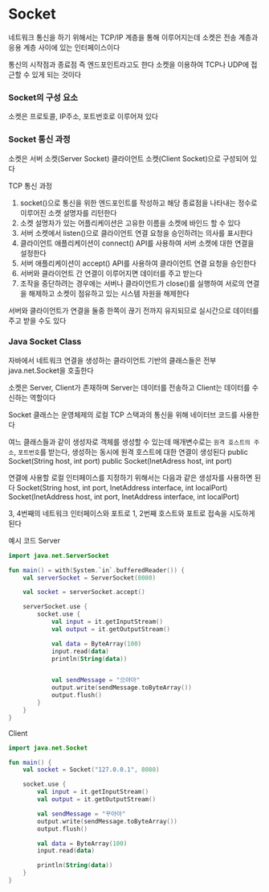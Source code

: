 # Socket

네트워크 통신을 하기 위해서는 TCP/IP 계층을 통해 이루어지는데 소켓은 전송 계층과 응용 계층 사이에 있는 인터페이스이다

통신의 시작점과 종료점 즉 엔드포인트라고도 한다 소켓을 이용하여 TCP나 UDP에 접근할 수 있게 되는 것이다

### Socket의 구성 요소
소켓은 프로토콜, IP주소, 포트번호로 이루어져 있다

### Socket 통신 과정

소켓은 서버 소켓(Server Socket) 클라이언트 소켓(Client Socket)으로 구성되어 있다

TCP 통신 과정
1. socket()으로 통신을 위한 엔드포인트를 작성하고 해당 종료점을 나타내는 정수로 이루어진 소켓 설명자를 리턴한다
2. 소켓 설명자가 있는 어플리케이션은 고유한 이름을 소켓에 바인드 할 수 있다
3. 서버 소켓에서 listen()으로 클라이언트 연결 요청을 승인하려는 의사를 표시한다
4. 클라이언트 애플리케이션이 connect() API를 사용하여 서버 소켓에 대한 연결을 설정한다
5. 서버 애플리케이션이 accept() API를 사용하여 클라이언트 연결 요청을 승인한다
6. 서버와 클라이언트 간 연결이 이루어지면 데이터를 주고 받는다
7. 조작을 중단하려는 경우에는 서버나 클라이언트가 close()를 실행하여 서로의 연결을 해제하고 소켓이 점유하고 있는 시스템 자원을 해제한다

서버와 클라이언트가 연결을 둘중 한쪽이 끊기 전까지 유지되므로 실시간으로 데이터를 주고 받을 수도 있다

### Java Socket Class

자바에서 네트워크 연결을 생성하는 클라이언트 기반의 클래스들은 전부
java.net.Socket을 호출한다

소켓은 Server, Client가 존재하며 Server는 데이터를 전송하고 Client는 데이터를 수신하는 역할이다

Socket 클래스는 운영체제의 로컬 TCP 스택과의 통신을 위해 네이터브 코드를 사용한다

여느 클래스들과 같이 생성자로 객체를 생성할 수 있는데 매개변수로는 ```원격 호스트의 주소```, ```포트번호```를 받는다, 생성하는 동시에 원격 호스트에 대한 연결이 생성된다
public Socket(String host, int port)
public Socket(InetAdress host, int port)

연결에 사용할 로컬 인터페이스를 지정하기 위해서는 다음과 같은 생성자를 사용하면 된다
Socket(String host, int port, InetAddress interface, int localPort)
Socket(InetAddress host, int port, InetAddress interface, int localPort)

3, 4번째의 네트워크 인터페이스와 포트로 1, 2번째 호스트와 포트로 접속을 시도하게 된다

예시 코드
Server
```Kotlin
import java.net.ServerSocket

fun main() = with(System.`in`.bufferedReader()) {
    val serverSocket = ServerSocket(8080)

    val socket = serverSocket.accept()

    serverSocket.use {
        socket.use {
            val input = it.getInputStream()
            val output = it.getOutputStream()

            val data = ByteArray(100)
            input.read(data)
            println(String(data))


            val sendMessage = "으아아"
            output.write(sendMessage.toByteArray())
            output.flush()
        }
    }
}
```

Client
```Kotlin
import java.net.Socket

fun main() {
    val socket = Socket("127.0.0.1", 8080)

    socket.use {
        val input = it.getInputStream()
        val output = it.getOutputStream()

        val sendMessage = "꾸아아"
        output.write(sendMessage.toByteArray())
        output.flush()

        val data = ByteArray(100)
        input.read(data)

        println(String(data))
    }
}
```